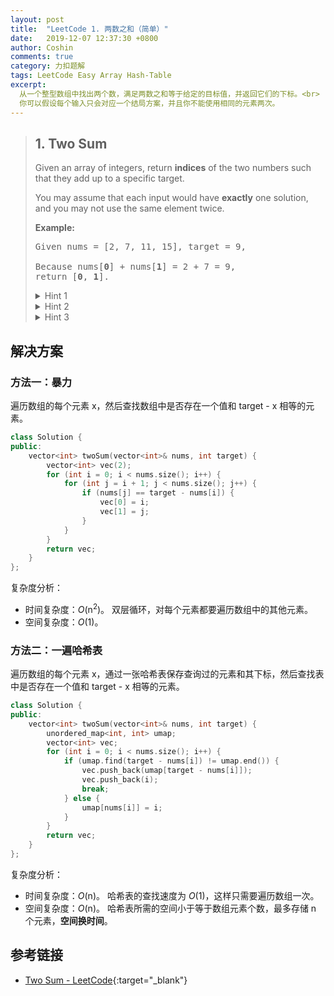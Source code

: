 ```yaml
---
layout: post
title:  "LeetCode 1. 两数之和（简单）"
date:   2019-12-07 12:37:30 +0800
author: Coshin
comments: true
category: 力扣题解
tags: LeetCode Easy Array Hash-Table
excerpt:
  从一个整型数组中找出两个数，满足两数之和等于给定的目标值，并返回它们的下标。<br>
  你可以假设每个输入只会对应一个结局方案，并且你不能使用相同的元素两次。
---
```

> ## 1. Two Sum
> 
> Given an array of integers, return **indices** of the two numbers such that
> they add up to a specific target.
> 
> You may assume that each input would have **exactly** one solution, and you
> may not use the same element twice.
> 
> **Example:**
> 
> <pre>
> Given nums = [2, 7, 11, 15], target = 9,
> 
> Because nums[<strong>0</strong>] + nums[<strong>1</strong>] = 2 + 7 = 9,
> return [<strong>0</strong>, <strong>1</strong>].
> </pre>
> 
> <details>
> <summary>Hint 1</summary>
> A really brute force way would be to search for all possible pairs of numbers
> but that would be too slow. Again, it's best to try out brute force solutions
> for just for completeness. It is from these brute force solutions that you can
> come up with optimizations.
> </details>
> 
> <details>
> <summary>Hint 2</summary>
> So, if we fix one of the numbers, say
> <pre>x</pre>
> , we have to scan the entire array to find the next number
> <pre>y</pre>
> which is
> <pre>value - x</pre>
> where value is the input parameter. Can we change our array somehow so that
> this search becomes faster?
> </details>
> 
> <details>
> <summary>Hint 3</summary>
> The second train of thought is, without changing the array, can we use
> additional space somehow? Like maybe a hash map to speed up the search?
> </details>

## 解决方案

### 方法一：暴力

遍历数组的每个元素 x，然后查找数组中是否存在一个值和 target - x 相等的元素。

```cpp
class Solution {
public:
    vector<int> twoSum(vector<int>& nums, int target) {
        vector<int> vec(2);
        for (int i = 0; i < nums.size(); i++) {
            for (int j = i + 1; j < nums.size(); j++) {
                if (nums[j] == target - nums[i]) {
                    vec[0] = i;
                    vec[1] = j;
                }
            }
        }
        return vec;
    }
};
```

复杂度分析：
* 时间复杂度：*O*(n<sup>2</sup>)。
  双层循环，对每个元素都要遍历数组中的其他元素。
* 空间复杂度：*O*(1)。

### 方法二：一遍哈希表

遍历数组的每个元素 x，通过一张哈希表保存查询过的元素和其下标，然后查找表中是否存在一个值和 target - x 相等的元素。

```cpp
class Solution {
public:
    vector<int> twoSum(vector<int>& nums, int target) {
        unordered_map<int, int> umap;
        vector<int> vec;
        for (int i = 0; i < nums.size(); i++) {
            if (umap.find(target - nums[i]) != umap.end()) {
                vec.push_back(umap[target - nums[i]]);
                vec.push_back(i);
                break;
            } else {
                umap[nums[i]] = i;
            }
        }
        return vec;
    }
};
```

复杂度分析：
* 时间复杂度：*O*(n)。
  哈希表的查找速度为 *O*(1)，这样只需要遍历数组一次。
* 空间复杂度：*O*(n)。
  哈希表所需的空间小于等于数组元素个数，最多存储 n 个元素，**空间换时间**。

## 参考链接

* [Two Sum - LeetCode](https://leetcode.com/problems/two-sum/){:target="_blank"}
